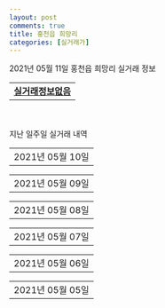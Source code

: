 ```yaml
---
layout: post
comments: true
title: 홍천읍 희망리
categories: [실거래가]
---
```


2021년 05월 11일 홍천읍 희망리 실거래 정보

<table>
  <tr>
    <td colspan="4" style="font-weight: bold;"><a href="https://search.naver.com/search.naver?query=실거래정보없음">실거래정보없음</a></td>
  </tr>
    
</table>
    
<div style="margin-top: 50px; margin-bottom: 13px">지난 일주일 실거래 내역</div>

  <table style="width: 100%; margin-bottom: 1px">
      <tr class="header">
        <td>2021년 05월 10일</td>
      </tr>
      <tr class="child" style="display: none">
        <td>
            
        <table>
          <tr>
            <td colspan="4" style="font-weight: bold;"><a href="https://search.naver.com/search.naver?query=실거래정보없음">실거래정보없음</a></td>
          </tr>

        </table>
    
        </td>
      </tr>
  </table>
    
  <table style="width: 100%; margin-bottom: 1px">
      <tr class="header">
        <td>2021년 05월 09일</td>
      </tr>
      <tr class="child" style="display: none">
        <td>
            
        <table>
          <tr>
            <td colspan="4" style="font-weight: bold;"><a href="https://search.naver.com/search.naver?query=실거래정보없음">실거래정보없음</a></td>
          </tr>

        </table>
    
        </td>
      </tr>
  </table>
    
  <table style="width: 100%; margin-bottom: 1px">
      <tr class="header">
        <td>2021년 05월 08일</td>
      </tr>
      <tr class="child" style="display: none">
        <td>
            
        <table>
          <tr>
            <td colspan="4" style="font-weight: bold;"><a href="https://search.naver.com/search.naver?query=홍천 금호어울림 더퍼스트">홍천 금호어울림 더퍼스트</a></td>
          </tr>

          <tr>
            <td>전매</td>
            <td>11층</td>
            <td>114.9563㎡</td>
            <td>계약일 2021-04-26</td>
          </tr>
          <tr>
            <td colspan="4">40,119</td>
          </tr>
    
          <tr>
            <td>전매</td>
            <td>5층</td>
            <td>114.9563㎡</td>
            <td>계약일 2021-04-22</td>
          </tr>
          <tr>
            <td colspan="4">39,903</td>
          </tr>
    
          <tr>
            <td>전매</td>
            <td>4층</td>
            <td>114.9563㎡</td>
            <td>계약일 2021-05-07</td>
          </tr>
          <tr>
            <td colspan="4">37,976</td>
          </tr>
    
          <tr>
            <td>전매</td>
            <td>12층</td>
            <td>84.8568㎡</td>
            <td>계약일 2021-05-04</td>
          </tr>
          <tr>
            <td colspan="4">30,966</td>
          </tr>
    
          <tr>
            <td>전매</td>
            <td>8층</td>
            <td>84.9086㎡</td>
            <td>계약일 2021-04-26</td>
          </tr>
          <tr>
            <td colspan="4">29,937</td>
          </tr>
    
          <tr>
            <td>전매</td>
            <td>14층</td>
            <td>76.9639㎡</td>
            <td>계약일 2021-04-14</td>
          </tr>
          <tr>
            <td colspan="4">27,241</td>
          </tr>
    
          <tr>
            <td>전매</td>
            <td>7층</td>
            <td>76.9639㎡</td>
            <td>계약일 2021-04-13</td>
          </tr>
          <tr>
            <td colspan="4">27,060</td>
          </tr>
    
          <tr>
            <td>전매</td>
            <td>4층</td>
            <td>76.9639㎡</td>
            <td>계약일 2021-04-14</td>
          </tr>
          <tr>
            <td colspan="4">26,938</td>
          </tr>
    
          <tr>
            <td>전매</td>
            <td>2층</td>
            <td>76.9639㎡</td>
            <td>계약일 2021-04-26</td>
          </tr>
          <tr>
            <td colspan="4">25,076</td>
          </tr>
    
          <tr>
            <td>전매</td>
            <td>6층</td>
            <td>59.8823㎡</td>
            <td>계약일 2021-04-15</td>
          </tr>
          <tr>
            <td colspan="4">21,546</td>
          </tr>
    
        </table>
    
        </td>
      </tr>
  </table>
    
  <table style="width: 100%; margin-bottom: 1px">
      <tr class="header">
        <td>2021년 05월 07일</td>
      </tr>
      <tr class="child" style="display: none">
        <td>
            
        <table>
          <tr>
            <td colspan="4" style="font-weight: bold;"><a href="https://search.naver.com/search.naver?query=우일2차(우일맨션)">우일2차(우일맨션)</a></td>
          </tr>

          <tr>
            <td>매매</td>
            <td>2층</td>
            <td>83.019㎡</td>
            <td>계약일 2021-04-27</td>
          </tr>
          <tr>
            <td colspan="4">17,700<br>기존최고가 17,700</td>
          </tr>
    
        </table>
        <table style="margin-top: 5px">
          <tr>
            <td colspan="4" style="font-weight: bold;"><a href="https://search.naver.com/search.naver?query=홍천 금호어울림 더퍼스트">홍천 금호어울림 더퍼스트</a></td>
          </tr>
    
          <tr>
            <td>전매</td>
            <td>10층</td>
            <td>114.9563㎡</td>
            <td>계약일 2021-05-01</td>
          </tr>
          <tr>
            <td colspan="4">39,903</td>
          </tr>
    
          <tr>
            <td>전매</td>
            <td>6층</td>
            <td>84.8568㎡</td>
            <td>계약일 2021-04-14</td>
          </tr>
          <tr>
            <td colspan="4">29,919</td>
          </tr>
    
          <tr>
            <td>전매</td>
            <td>6층</td>
            <td>84.8568㎡</td>
            <td>계약일 2021-04-26</td>
          </tr>
          <tr>
            <td colspan="4">29,669</td>
          </tr>
    
          <tr>
            <td>전매</td>
            <td>20층</td>
            <td>76.9639㎡</td>
            <td>계약일 2021-05-02</td>
          </tr>
          <tr>
            <td colspan="4">27,091</td>
          </tr>
    
        </table>
    
        </td>
      </tr>
  </table>
    
  <table style="width: 100%; margin-bottom: 1px">
      <tr class="header">
        <td>2021년 05월 06일</td>
      </tr>
      <tr class="child" style="display: none">
        <td>
            
        <table>
          <tr>
            <td colspan="4" style="font-weight: bold;"><a href="https://search.naver.com/search.naver?query=실거래정보없음">실거래정보없음</a></td>
          </tr>

        </table>
    
        </td>
      </tr>
  </table>
    
  <table style="width: 100%; margin-bottom: 1px">
      <tr class="header">
        <td>2021년 05월 05일</td>
      </tr>
      <tr class="child" style="display: none">
        <td>
            
        <table>
          <tr>
            <td colspan="4" style="font-weight: bold;"><a href="https://search.naver.com/search.naver?query=홍천 금호어울림 더퍼스트">홍천 금호어울림 더퍼스트</a></td>
          </tr>

          <tr>
            <td>전매</td>
            <td>5층</td>
            <td>84.8568㎡</td>
            <td>계약일 2021-04-20</td>
          </tr>
          <tr>
            <td colspan="4">30,169</td>
          </tr>
    
          <tr>
            <td>전매</td>
            <td>13층</td>
            <td>84.9086㎡</td>
            <td>계약일 2021-05-04</td>
          </tr>
          <tr>
            <td colspan="4">30,135</td>
          </tr>
    
          <tr>
            <td>전매</td>
            <td>5층</td>
            <td>84.8568㎡</td>
            <td>계약일 2021-04-30</td>
          </tr>
          <tr>
            <td colspan="4">29,969</td>
          </tr>
    
          <tr>
            <td>전매</td>
            <td>5층</td>
            <td>76.9712㎡</td>
            <td>계약일 2021-05-01</td>
          </tr>
          <tr>
            <td colspan="4">27,855</td>
          </tr>
    
          <tr>
            <td>전매</td>
            <td>15층</td>
            <td>76.9639㎡</td>
            <td>계약일 2021-05-03</td>
          </tr>
          <tr>
            <td colspan="4">27,391</td>
          </tr>
    
          <tr>
            <td>전매</td>
            <td>2층</td>
            <td>76.9712㎡</td>
            <td>계약일 2021-04-26</td>
          </tr>
          <tr>
            <td colspan="4">26,175</td>
          </tr>
    
        </table>
    
        </td>
      </tr>
  </table>
    

